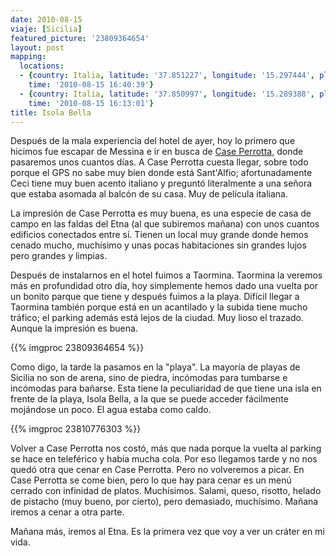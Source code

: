 ```yaml
---
date: 2010-08-15
viaje: [Sicilia]
featured_picture: '23809364654'
layout: post
mapping:
  locations:
  - {country: Italia, latitude: '37.851227', longitude: '15.297444', place: Taormina,
    time: '2010-08-15 16:40:39'}
  - {country: Italia, latitude: '37.850997', longitude: '15.289388', place: Taormina,
    time: '2010-08-15 16:13:01'}
title: Isola Bella
---
```

Después de la mala experiencia del hotel de ayer, hoy lo primero que hicimos fue escapar de Messina e ir en busca de <a title="Agriturismo Case Perrotta" href="https://www.caseperrotta.it/">Case Perrotta</a>, donde pasaremos unos cuantos días. A Case Perrotta cuesta llegar, sobre todo porque el GPS no sabe muy bien donde está Sant'Alfio; afortunadamente Ceci tiene muy buen acento italiano y preguntó literalmente a una señora que estaba asomada al balcón de su casa. Muy de película italiana.

La impresión de Case Perrotta es muy buena, es una especie de casa de campo en las faldas del Etna (al que subiremos mañana) con unos cuantos edificios conectados entre sí. Tienen un local muy grande donde hemos cenado mucho, muchísimo y unas pocas habitaciones sin grandes lujos pero grandes y limpias.

Después de instalarnos en el hotel fuimos a Taormina. Taormina la veremos más en profundidad otro día, hoy simplemente hemos dado una vuelta por un bonito parque que tiene y después fuimos a la playa. Difícil llegar a Taormina también porque está en un acantilado y la subida tiene mucho tráfico; el parking además está lejos de la ciudad. Muy lioso el trazado. Aunque la impresión es buena.

{{% imgproc 23809364654 %}}

Como digo, la tarde la pasamos en la "playa". La mayoría de playas de Sicilia no son de arena, sino de piedra, incómodas para tumbarse e incómodas para bañarse. Esta tiene la peculiaridad de que tiene una isla en frente de la playa, Isola Bella, a la que se puede acceder fácilmente mojándose un poco. El agua estaba como caldo.

{{% imgproc 23810776303 %}}

Volver a Case Perrotta nos costó, más que nada porque la vuelta al parking se hace en teleférico y había mucha cola. Por eso llegamos tarde y no nos quedó otra que cenar en Case Perrotta. Pero no volveremos a picar. En Case Perrotta se come bien, pero lo que hay para cenar es un menú cerrado con infinidad de platos. Muchísimos. Salami, queso, risotto, helado de pistacho (muy bueno, por cierto), pero demasiado, muchísimo. Mañana iremos a cenar a otra parte.

Mañana más, iremos al Etna. Es la primera vez que voy a ver un cráter en mi vida.